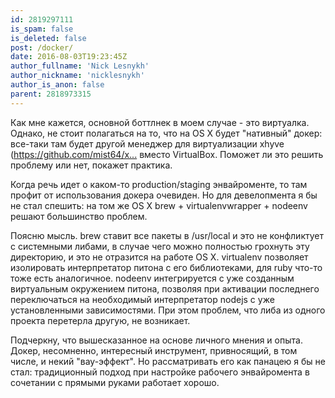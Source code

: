 ```yaml
---
id: 2819297111
is_spam: false
is_deleted: false
post: /docker/
date: 2016-08-03T19:23:45Z
author_fullname: 'Nick Lesnykh'
author_nickname: 'nicklesnykh'
author_is_anon: false
parent: 2818973315
---
```


<p>Как мне кажется, основной боттлнек в моем случае - это виртуалка. Однако, не стоит полагаться на то, что на OS X будет "нативный" докер: все-таки там будет другой менеджер для виртуализации xhyve (<a href="https://github.com/mist64/xhyve)" rel="nofollow noopener" title="https://github.com/mist64/xhyve)">https://github.com/mist64/x...</a> вместо VirtualBox. Поможет ли это решить проблему или нет, покажет практика.</p><p>Когда речь идет о каком-то production/staging энвайроменте, то там профит от использования докера очевиден. Но для девелопмента я бы не стал спешить: на том же OS X brew + virtualenvwrapper + nodeenv решают большинство проблем.</p><p>Поясню мысль. brew ставит все пакеты в /usr/local и это не конфликтует с системными либами, в случае чего можно полностью грохнуть эту директорию, и это не отразится на работе OS X. virtualenv позволяет изолировать интерпретатор питона с его библиотеками, для ruby что-то тоже есть аналогичное. nodeenv интегрируется с уже созданным виртуальным окружением питона, позволяя при активации последнего переключаться на необходимый интерпретатор nodejs с уже установленными зависимостями. При этом проблем, что либа из одного проекта перетерла другую, не возникает.</p><p>Подчеркну, что вышесказанное на основе личного мнения и опыта. Докер, несомненно, интересный инструмент, привносящий, в том числе, и некий "вау-эффект". Но рассматривать его как панацею я бы не стал: традиционный подход при настройке рабочего энвайромента в сочетании с прямыми руками работает хорошо.</p>
